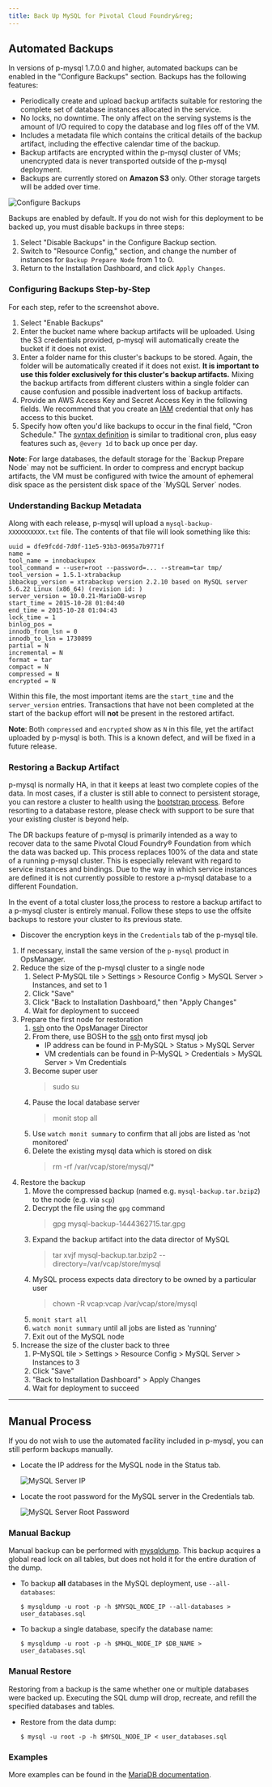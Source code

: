 ```yaml
---
title: Back Up MySQL for Pivotal Cloud Foundry&reg;
---
```


## <a id="automated-backups"></a>Automated Backups ##

In versions of p-mysql 1.7.0.0 and higher, automated backups can be enabled in the "Configure Backups" section. Backups has the following features:

- Periodically create and upload backup artifacts suitable for restoring the complete set of database instances allocated in the service.
- No locks, no downtime. The only affect on the serving systems is the amount of I/O required to copy the database and log files off of the VM.
- Includes a metadata file which contains the critical details of the backup artifact, including the effective calendar time of the backup.
- Backup artifacts are encrypted within the p-mysql cluster of VMs; unencrypted data is never transported outside of the p-mysql deployment.
- Backups are currently stored on **Amazon S3** only. Other storage targets will be added over time.

![Configure Backups](configure-backups.png)

Backups are enabled by default. If you do not wish for this deployment to be backed up, you must disable backups in three steps:

1. Select "Disable Backups" in the Configure Backup section.
1. Switch to "Resource Config," section, and change the number of instances for `Backup Prepare Node` from 1 to 0.
1. Return to the Installation Dashboard, and click `Apply Changes`.

### <a id="configuring-step-by-step"></a>Configuring Backups Step-by-Step ###

For each step, refer to the screenshot above.

1. Select "Enable Backups"
1. Enter the bucket name where backup artifacts will be uploaded. Using the S3 credentials provided, p-mysql will automatically create the bucket if it does not exist.
1. Enter a folder name for this cluster's backups to be stored. Again, the folder will be automatically created if it does not exist. **It is important to use this folder exclusively for this cluster's backup artifacts.** Mixing the backup artifacts from different clusters within a single folder can cause confusion and possible inadvertent loss of backup artifacts.
1. Provide an AWS Access Key and Secret Access Key in the following fields. We recommend that you create an [IAM](https://aws.amazon.com/iam/) credential that only has access to this bucket.
1. Specify how often you'd like backups to occur in the final field, "Cron Schedule." The [syntax definition](http://godoc.org/github.com/robfig/cron) is similar to traditional cron, plus easy features such as, `@every 1d` to back up once per day.

<p class="note"><strong>Note</strong>: For large databases, the default storage for the `Backup Prepare Node` may not be sufficient. In order to compress and encrypt backup artifacts, the VM must be configured with twice the amount of ephemeral disk space as the persistent disk space of the `MySQL Server` nodes.</p>

### <a id="understanding-metadata"></a>Understanding Backup Metadata ###

Along with each release, p-mysql will upload a `mysql-backup-XXXXXXXXXX.txt` file. The contents of that file will look something like this:

```
uuid = dfe9fcdd-7d0f-11e5-93b3-0695a7b9771f
name =
tool_name = innobackupex
tool_command = --user=root --password=... --stream=tar tmp/
tool_version = 1.5.1-xtrabackup
ibbackup_version = xtrabackup version 2.2.10 based on MySQL server 5.6.22 Linux (x86_64) (revision id: )
server_version = 10.0.21-MariaDB-wsrep
start_time = 2015-10-28 01:04:40
end_time = 2015-10-28 01:04:43
lock_time = 1
binlog_pos =
innodb_from_lsn = 0
innodb_to_lsn = 1730899
partial = N
incremental = N
format = tar
compact = N
compressed = N
encrypted = N
```

Within this file, the most important items are the `start_time` and the `server_version` entries. Transactions that have not been completed at the start of the backup effort will **not** be present in the restored artifact.

**Note**: Both `compressed` and `encrypted` show as `N` in this file, yet the artifact uploaded by p-mysql is both. This is a known defect, and will be fixed in a future release.

### <a id="restoring"></a>Restoring a Backup Artifact ###

p-mysql is normally HA, in that it keeps at least two complete copies of the data. In most cases, if a cluster is still able to connect to persistent storage, you can restore a cluster to health using the [bootstrap process](bootstrapping.html). Before resorting to a database restore, please check with support to be sure that your existing cluster is beyond help.

The DR backups feature of p-mysql is primarily intended as a way to recover data to the same Pivotal Cloud Foundry&reg; Foundation from which the data was backed up. This process replaces 100% of the data and state of a running p-mysql cluster. This is especially relevant with regard to service instances and bindings. Due to the way in which service instances are defined it is not currently possible to restore a p-mysql database to a different Foundation.

In the event of a total cluster loss,the process to restore a backup artifact to a p-mysql cluster is entirely manual. Follow these steps to use the offsite backups to restore your cluster to its previous state.

- Discover the encryption keys in the `Credentials` tab of the p-mysql tile.

1. If necessary, install the same version of the `p-mysql` product in OpsManager.
1. Reduce the size of the p-mysql cluster to a single node
    1. Select P-MySQL tile > Settings > Resource Config > MySQL Server > Instances, and set to 1
    1. Click "Save"
    1. Click "Back to Installation Dashboard," then "Apply Changes"
    1. Wait for deployment to succeed
1. Prepare the first node for restoration
    1. [ssh](https://docs.pivotal.io/pivotalcf/customizing/trouble-advanced.html#ssh) onto the OpsManager Director
    1. From there, use BOSH to the [ssh](https://docs.pivotal.io/pivotalcf/customizing/trouble-advanced.html#bosh-ssh) onto first mysql job
        - IP address can be found in P-MySQL > Status > MySQL Server
        - VM credentials can be found in  P-MySQL > Credentials > MySQL Server > Vm Credentials
    1. Become super user
        > sudo su
    1. Pause the local database server
       > monit stop all
    1. Use `watch monit summary` to confirm that all jobs are listed as 'not monitored'
    1. Delete the existing mysql data which is stored on disk
       > rm -rf /var/vcap/store/mysql/*
1. Restore the backup
    1. Move the compressed backup (named e.g. `mysql-backup.tar.bzip2`) to the node (e.g. via `scp`)
    1. Decrypt the file using the `gpg` command
       > gpg mysql-backup-1444362715.tar.gpg
    1. Expand the backup artifact into the data director of MySQL
       > tar xvjf mysql-backup.tar.bzip2 --directory=/var/vcap/store/mysql
    1. MySQL process expects data directory to be owned by a particular user
       > chown -R vcap:vcap /var/vcap/store/mysql
    1. `monit start all`
    1. `watch monit summary` until all jobs are listed as 'running'
    1. Exit out of the MySQL node
1. Increase the size of the cluster back to three
    1. P-MySQL tile > Settings > Resource Config > MySQL Server > Instances to 3
    1. Click "Save"
    1. "Back to Installation Dashboard" > Apply Changes
    1. Wait for deployment to succeed


---

## <a id="manual-process"></a>Manual Process ##

If you do not wish to use the automated facility included in p-mysql, you can still perform backups manually.

- Locate the IP address for the MySQL node in the Status tab.

  ![MySQL Server IP](mysql-server-ip.png)

- Locate the root password for the MySQL server in the Credentials tab.

  ![MySQL Server Root Password](mysql-root-password.png)

### <a id="manual-backup"></a>Manual Backup ###

  Manual backup can be performed with [mysqldump](https://mariadb.com/kb/en/mariadb/mysqldump/).
  This backup acquires a global read lock on all tables, but does not hold it for the entire duration of the dump.

  - To backup **all** databases in the MySQL deployment, use `--all-databases`:

    ```
    $ mysqldump -u root -p -h $MYSQL_NODE_IP --all-databases > user_databases.sql
    ```

  - To backup a single database, specify the database name:

    ```
    $ mysqldump -u root -p -h $MHQL_NODE_IP $DB_NAME > user_databases.sql
    ```

### <a id="manual-restore"></a>Manual Restore ###

  Restoring from a backup is the same whether one or multiple databases were backed up.
  Executing the SQL dump will drop, recreate, and refill the specified databases and tables.

  - Restore from the data dump:

    ```
    $ mysql -u root -p -h $MYSQL_NODE_IP < user_databases.sql
    ```

### <a id="examples"></a>Examples ###

  More examples can be found in the [MariaDB documentation](http://mariadb.com/kb/en/mariadb/mysqldump/#examples).
